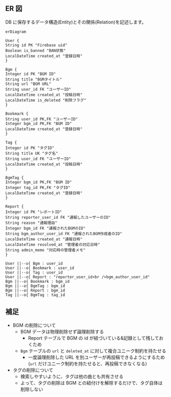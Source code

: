 ## ER 図

DB に保存するデータ構造(Entity)とその関係(Relation)を記述します。

```mermaid
erDiagram

User {
String id PK "Firebase uid"
Boolean is_banned "BAN状態"
LocalDateTime created_at "登録日時"
}

Bgm {
Integer id PK "BGM ID"
String title "BGMタイトル"
String url "BGM URL"
String user_id FK "ユーザーID"
LocalDateTime created_at "投稿日時"
LocalDateTime is_deleted "削除フラグ"
}

Bookmark {
String user_id PK,FK "ユーザーID"
Integer bgm_id PK,FK "BGM ID"
LocalDateTime created_at "登録日時"
}

Tag {
Integer id PK "タグID"
String title UK "タグ名"
String user_id FK "ユーザーID"
LocalDateTime created_at "投稿日時"
}

BgmTag {
Integer bgm_id PK,FK "BGM ID"
Integer tag_id PK,FK "タグID"
LocalDateTime created_at "登録日時"
}

Report {
Integer id PK "レポートID"
String reporter_user_id FK "通報したユーザーのID"
String reason "通報理由"
Integer bgm_id FK "通報されたBGMのID"
String bgm_author_user_id FK "通報されたBGM作成者のID"
LocalDateTime created_at "通報日時"
LocalDateTime resolved_at "管理者の対応日時"
String admin_memo "対応時の管理者メモ"
}

User ||--o{ Bgm : user_id
User ||--o{ Bookmark : user_id
User ||--o{ Tag : user_id
User ||--o{ Report : "reporter_user_id<br />bgm_author_user_id"
Bgm ||--o{ Bookmark : bgm_id
Bgm ||--o{ BgmTag : bgm_id
Bgm ||--o{ Report : bgm_id
Tag ||--o{ BgmTag : tag_id
```

## 補足

- BGM の削除について
  - BGM データは物理削除せず論理削除する
    - Report テーブルで BGM の id が紐づいている&記録として残しておくため
  - `Bgm` テーブルの `url` と `deleted_at` に対して複合ユニーク制約を持たせる
    - 一度論理削除した URL を別ユーザーが再投稿できるようにするため(`url` だけユニーク制約を持たせると、再投稿できなくなる)
- タグの削除について
  - 検索しやすいように、タグは他の曲とも共有させる
  - よって、タグの削除は BGM との紐付けを解除するだけで、タグ自体は削除しない
